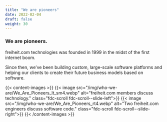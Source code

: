 ```yaml
---
title: "We are pioneers"
date: 2022-02-04
draft: false
weight: 30
---
```


### We are pioneers.

freiheit.com technologies was founded in 1999 in the midst of the first internet boom.

Since then, we’ve been building custom, large-scale software platforms and helping our clients to create their future business models based on software.

{{< content-images >}}
    {{< image src="/img/who-we-are/We_Are_Pioneers_lt_sm4.webp" alt="freiheit.com members discuss technology." class="fdc-scroll fdc-scroll--slide-left">}}
    {{< image src="/img/who-we-are/We_Are_Pioneers_rt4.webp" alt="Two freiheit.com engineers discuss software code." class="fdc-scroll fdc-scroll--slide-right">}}
{{< /content-images >}}
